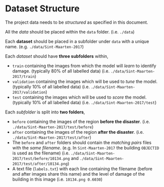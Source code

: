 # Dataset Structure

The project data needs to be *structured* as specified in this document.

All the *data* should be placed within the `data` folder. (i.e. `./data`)

Each **dataset** should be placed in a subfolder under `data` with a unique name. (e.g. `./data/Sint-Maarten-2017`)

Each *dataset* should have **three subfolders** within,

- `train` containing the images from which the model will *learn* to identify damage. (typically 80% of all labelled data) (i.e. `./data/Sint-Maarten-2017/train`)
- `validation` containing the images which will be used to *tune* the model. (typically 10% of all labelled data) (i.e. `./data/Sint-Maarten-2017/validation`)
- `test` containing the images which will be used to *score* the model. (typically 10% of all labelled data) (i.e. `./data/Sint-Maarten-2017/test`)

Each *subfolder* is split into **two folders**,

- `before` containing the images of the region **before the disaster**. (i.e. `./data/Sint-Maarten-2017/test/before`)
- `after` containing the images of the region **after the disaster**. (i.e. `./data/Sint-Maarten-2017/test/after`)
- The `before` and `after` folders should contain the *matching pairs* files with the *same filename*. (e.g. In `Sint-Maarten-2017` the building `OBJECTID` is used as the filename) (i.e. `./data/Sint-Maarten-2017/test/before/10134.png` and `./data/Sint-Maarten-2017/test/after/10134.png`)
- A text file (`labels.txt`) with each line containing the filename (before and after images share this name) and the level of damage of the building in this image (i.e. `10134.png 0.6030`)
